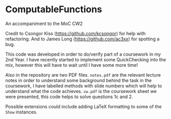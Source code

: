 # ComputableFunctions
An accompaniment to the MoC CW2

Credit to Csongor Kiss (https://github.com/kcsongor) for help with refactoring. And to James Long (https://github.com/ac3xx) for spotting a bug.

This code was developed in order to do/verify part of a coursework in my 2nd Year. I have recently started to implement some QuickChecking into the mix, however this will have to wait until I have some more time!

Also in the repository are two PDF files. `notes.pdf` are the relevant lecture notes in order to understand some background behind the task in the coursework, I have labelled methods with slide numbers which will help to understand what the code achieves. `cw.pdf` is the coursework sheet we were presented, this code helps to solve questions 1c and 2.

Possible extensions could include adding LaTeX formatting to some of the `Show` instances.


